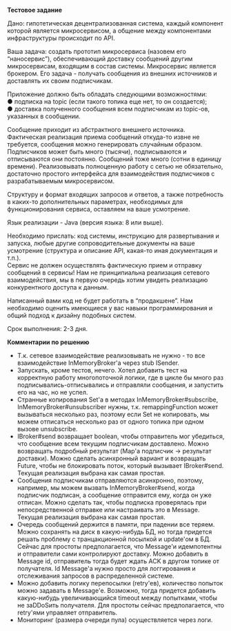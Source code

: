 **Тестовое задание** 

Дано: гипотетическая децентрализованная система, каждый компонент которой
является микросервисом, а общение между компонентами инфраструктуры происходит
по API.  

Ваша задача: создать прототип микросервиса (назовем его “наносервис”),
обеспечивающий доставку сообщений другим микросервисам, входящим в состав
системы. Микросервис является брокером. Его задача - получать сообщения из внешних
источников и доставлять их своим подписчикам.  

Приложение должно быть обладать следующими возможностями:  
● подписка на topic (если такого топика еще нет, то он создается);  
● доставка полученного сообщения всем подписчикам из topic-ов, указанных в
сообщении.  

Сообщение приходит из абстрактного внешнего источника. Фактическая
реализация приема сообщений откуда-то извне не требуется, сообщения можно
генерировать случайным образом. Подписчиков может быть много (тысячи),
подписываются и отписываются они постоянно. Сообщений тоже много (сотни в единицу
времени). Реализовывать полноценную работу с сетью не обязательно, достаточно
простого интерфейса для взаимодействия подписчиков с разрабатываемым
микросервисом.  

Структуру и формат входящих запросов и ответов, а также потребность в каких-то
дополнительных параметрах, необходимых для функционирования сервиса, оставляем
на ваше усмотрение.  

Язык реализации - Java (версия языка: 8 или выше).  

Необходимо прислать: код системы, инструкцию для развертывания и запуска,
любые другие сопроводительные документы на ваше усмотрение (структура и описание
API, какая-то иная документация и т.п.).  
Сервис не должен осуществлять фактическую прием и отправку сообщений в
сервисы! Нам не принципиальна реализация сетевого взаимодействия, мы в первую
очередь хотим увидеть реализацию конкурентного доступа к данным.  

Написанный вами код не будет работать в “продакшене”. Нам необходимо оценить
имеющиеся у вас навыки программирования и общий подход к дизайну подобных систем.  

Срок выполнения: 2-3 дня.

**Комментарии по решению**
  
* Т.к. сетевое взаимодействие реализовывать не нужно - то все взаимодействие
InMemoryBroker'a через stub ISender.  
* Запускать, кроме тестов, нечего. Хотел добавить тест на корректную работу многопоточной логики, где 
в цикле бы много раз подписывались-отписывались и отправляли сообщения, и запустить его на час, но не успел.  
* Странные копирования Set'a в методах InMemoryBroker#subscribe, 
InMemoryBroker#unsubscriber нужны, т.к. remappingFunction может вызываться несколько раз, 
поэтому если Set не копировать, мы можем отписаться несколько раз от одного топика при 
одном вызове unsubscribe.  
* IBroker#send возвращает boolean, чтобы отправитель мог убедиться, что сообщение 
всем текущим подписчикам доставлено. Можно возвращать подробный результат 
(Map'a подписчик -> результат доставки). Можно сделать асинхронный вариант и возвращать Future, чтобы
не блокировать поток, который вызывает IBroker#send. Текущая реализация выбрана как самая простая. 
* Сообщения подписчикам отправляются асинхронно, поэтому, например, мы можем вызвать InMemoryBroker#send, когда 
подписчик подписан, а сообщение отправится ему, когда он уже отписан. Можно сделать так, чтобы подписка
проверялась при непосредственной отправке или настраивать это в Message. Текущая реализация выбрана как 
самая простая. 
* Очередь сообщений держится в памяти, при падении все теряем. Можно сохранять на диск в какую-нибудь БД, 
но тогда придется решать проблему с транцакционной посылкой и update'ом в БД. Сейчас для простоты предполагается, 
что Message'и идемпотентны и отправители сами контролируют доставку. Можно добавить в Message id, отправитель
тогда будет ждать ACK в другом топике от получателя. Id Message'a нужно просто для логгирования и отслеживания
запросов в распределенной системе. 
* Можно добавить логику перепосылки (retry'ев), количество попыток можно задавать в Message'e. Возможно, 
тогда придется добавить какую-нибудь увеличивающийся timeout между попытками, чтобы не заDDoSить получателя. Для 
простоты сейчас предполагается, что retry'ями управляет отправитель. 
* Мониторинг (размера очереди пула) осуществляется через логи. 

